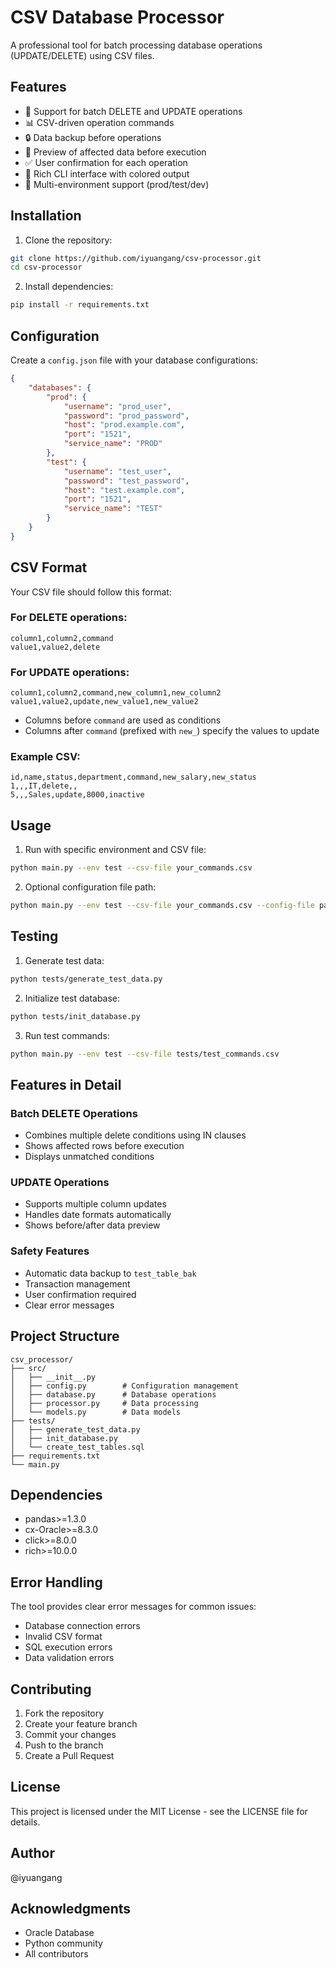 # CSV Database Processor

A professional tool for batch processing database operations (UPDATE/DELETE) using CSV files.

## Features

- 🔄 Support for batch DELETE and UPDATE operations
- 📊 CSV-driven operation commands
- 🔒 Data backup before operations
- 👀 Preview of affected data before execution
- ✅ User confirmation for each operation
- 🎨 Rich CLI interface with colored output
- 🏢 Multi-environment support (prod/test/dev)

## Installation

1. Clone the repository:
```bash
git clone https://github.com/iyuangang/csv-processor.git
cd csv-processor
```

2. Install dependencies:
```bash
pip install -r requirements.txt
```

## Configuration

Create a `config.json` file with your database configurations:

```json
{
    "databases": {
        "prod": {
            "username": "prod_user",
            "password": "prod_password",
            "host": "prod.example.com",
            "port": "1521",
            "service_name": "PROD"
        },
        "test": {
            "username": "test_user",
            "password": "test_password",
            "host": "test.example.com",
            "port": "1521",
            "service_name": "TEST"
        }
    }
}
```

## CSV Format

Your CSV file should follow this format:

### For DELETE operations:
```csv
column1,column2,command
value1,value2,delete
```

### For UPDATE operations:
```csv
column1,column2,command,new_column1,new_column2
value1,value2,update,new_value1,new_value2
```

- Columns before `command` are used as conditions
- Columns after `command` (prefixed with `new_`) specify the values to update

### Example CSV:
```csv
id,name,status,department,command,new_salary,new_status
1,,,IT,delete,,
5,,,Sales,update,8000,inactive
```

## Usage

1. Run with specific environment and CSV file:
```bash
python main.py --env test --csv-file your_commands.csv
```

2. Optional configuration file path:
```bash
python main.py --env test --csv-file your_commands.csv --config-file path/to/config.json
```

## Testing

1. Generate test data:
```bash
python tests/generate_test_data.py
```

2. Initialize test database:
```bash
python tests/init_database.py
```

3. Run test commands:
```bash
python main.py --env test --csv-file tests/test_commands.csv
```

## Features in Detail

### Batch DELETE Operations
- Combines multiple delete conditions using IN clauses
- Shows affected rows before execution
- Displays unmatched conditions

### UPDATE Operations
- Supports multiple column updates
- Handles date formats automatically
- Shows before/after data preview

### Safety Features
- Automatic data backup to `test_table_bak`
- Transaction management
- User confirmation required
- Clear error messages

## Project Structure

```
csv_processor/
├── src/
│   ├── __init__.py
│   ├── config.py        # Configuration management
│   ├── database.py      # Database operations
│   ├── processor.py     # Data processing
│   └── models.py        # Data models
├── tests/
│   ├── generate_test_data.py
│   ├── init_database.py
│   └── create_test_tables.sql
├── requirements.txt
└── main.py
```

## Dependencies

- pandas>=1.3.0
- cx-Oracle>=8.3.0
- click>=8.0.0
- rich>=10.0.0

## Error Handling

The tool provides clear error messages for common issues:
- Database connection errors
- Invalid CSV format
- SQL execution errors
- Data validation errors

## Contributing

1. Fork the repository
2. Create your feature branch
3. Commit your changes
4. Push to the branch
5. Create a Pull Request

## License

This project is licensed under the MIT License - see the LICENSE file for details.

## Author

@iyuangang

## Acknowledgments

- Oracle Database
- Python community
- All contributors

